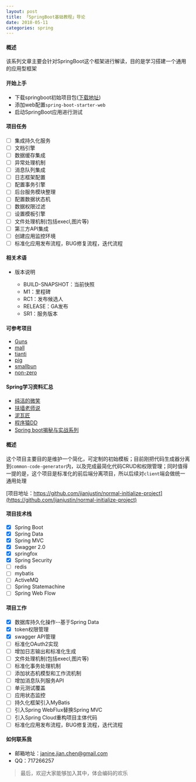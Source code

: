 ```yaml
---
layout: post
title: 「SpringBoot基础教程」导论
date: 2018-05-11
categories: spring
---
```



#### 概述

该系列文章主要会针对SpringBoot这个框架进行解读，目的是学习搭建一个通用的应用型框架

#### 开始上手

* 下载springboot初始项目包([下载地址](http://start.spring.io/))
* 添加web配置`spring-boot-starter-web`
* 启动SpringBoot应用进行测试

#### 项目任务

 * [ ] 集成持久化服务
 * [ ] 文档引擎
 * [ ] 数据缓存集成
 * [ ] 异常处理机制
 * [ ] 消息队列集成
 * [ ] 日志框架配置
 * [ ] 配置事务引擎
 * [ ] 后台服务模块整理
 * [ ] 配置数据状态机
 * [ ] 数据权限过滤
 * [ ] 设置模板引擎
 * [ ] 文件处理机制(包括execl,图片等)
 * [ ] 第三方API集成
 * [ ] 创建应用监控环境
 * [ ] 标准化应用发布流程，BUG修复流程，迭代流程

#### 相关术语

 * 版本说明
    
    * BUILD-SNAPSHOT：当前快照
    * M1：里程碑
    * RC1：发布候选人
    * RELEASE：GA发布
    * SR1：服务版本

#### 可参考项目

 * [Guns](https://github.com/stylefeng/Guns)
 * [mall](https://github.com/macrozheng/mall)
 * [tianti](https://github.com/xujeff/tianti)
 * [pig](https://gitee.com/log4j/pig)
 * [smallbun](https://gitee.com/leshalv/smallbun)
 * [non-zero](https://github.com/PGshen/non-zero)

#### Spring学习资料汇总

 * [纯洁的微笑](http://www.ityouknow.com)
 * [扶墙老师说](https://afoo.me)
 * [泥瓦匠](https://www.bysocket.com)
 * [程序猿DD](http://blog.didispace.com)
 * [Spring boot揭秘与实战系列](http://blog.720ui.com/columns/springboot_all)




#### 概述

这个项目主要目的是维护一个简化，可定制的初始模板；目前刚把代码生成器分离到`common-code-generator`内，以及完成最简化代码CRUD和权限管理；同时值得一提的是，这个项目是标准化的前后端分离项目，所以后续对`client`端会做统一通用处理

[项目地址：https://github.com/jianjustin/normal-initialize-project](https://github.com/jianjustin/normal-initialize-project)

#### 项目技术栈

* [X] Spring Boot
* [X] Spring Data
* [X] Spring MVC
* [X] Swagger 2.0
* [X] springfox
* [X] Spring Security
* [ ] redis
* [ ] mybatis
* [ ] ActiveMQ
* [ ] Spring Statemachine
* [ ] Spring Web Flow

#### 项目工作

* [X] 数据库持久化操作--基于Spring Data
* [X] token权限管理
* [X] swagger API管理
* [ ] 标准化OAuth2实现
* [ ] 增加日志输出和标准化生成
* [ ] 文件处理机制(包括execl,图片等)
* [ ] 标准化事务处理机制
* [ ] 添加状态机模型和工作流机制
* [ ] 增加消息队列服务API
* [ ] 单元测试覆盖
* [ ] 应用状态监控 
* [ ] 持久化框架引入MyBatis
* [ ] 引入Spring WebFlux替换Spring MVC
* [ ] 引入Spring Cloud重构项目主体代码
* [ ] 标准化应用发布流程，BUG修复流程，迭代流程

#### 如何联系我

* 邮箱地址：janine.jian.chen@gmail.com
* QQ：717266257


>最后，欢迎大家能够加入其中，体会编码的欢乐












